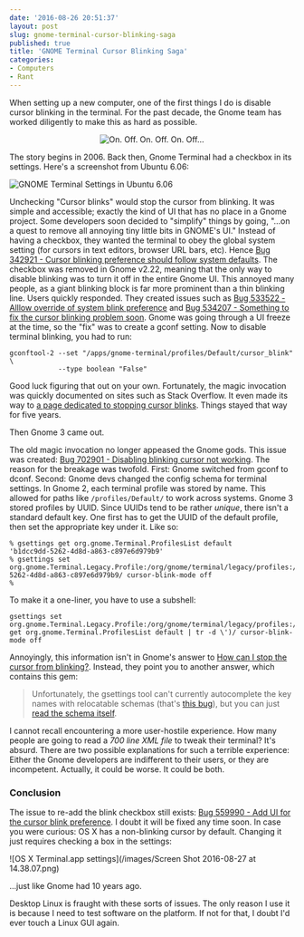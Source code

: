 ```yaml
---
date: '2016-08-26 20:51:37'
layout: post
slug: gnome-terminal-cursor-blinking-saga
published: true
title: 'GNOME Terminal Cursor Blinking Saga'
categories:
- Computers
- Rant
---
```


When setting up a new computer, one of the first things I do is disable cursor blinking in the terminal. For the past decade, the Gnome team has worked diligently to make this as hard as possible.

<div style="text-align: center;">
  <img alt="On. Off. On. Off. On. Off..." src="/images/gnome_terminal_cursor_blinking.gif" />
</div>

The story begins in 2006. Back then, Gnome Terminal had a checkbox in its settings. Here's a screenshot from Ubuntu 6.06:

![GNOME Terminal Settings in Ubuntu 6.06](/images/gnome_terminal_ubuntu_6.png)

Unchecking "Cursor blinks" would stop the cursor from blinking. It was simple and accessible; exactly the kind of UI that has no place in a Gnome project. Some developers soon decided to "simplify" things by going, "…on a quest to remove all annoying tiny little bits in GNOME's UI." Instead of having a checkbox, they wanted the terminal to obey the global system setting (for cursors in text editors, browser URL bars, etc). Hence [Bug 342921 - Cursor blinking preference should follow system defaults](https://bugzilla.gnome.org/show_bug.cgi?id=342921). The checkbox was removed in Gnome v2.22, meaning that the only way to disable blinking was to turn it off in the entire Gnome UI. This annoyed many people, as a giant blinking block is far more prominent than a thin blinking line. Users quickly responded. They created issues such as [Bug 533522 - Alllow override of system blink preference](https://bugzilla.gnome.org/show_bug.cgi?id=533522) and [Bug 534207 - Something to fix the cursor blinking problem soon](https://bugzilla.gnome.org/show_bug.cgi?id=534207). Gnome was going through a UI freeze at the time, so the "fix" was to create a gconf setting. Now to disable terminal blinking, you had to run:

```
gconftool-2 --set "/apps/gnome-terminal/profiles/Default/cursor_blink" \
            --type boolean "False"
```

Good luck figuring that out on your own. Fortunately, the magic invocation was quickly documented on sites such as Stack Overflow. It even made its way to [a page dedicated to stopping cursor blinks](http://www.jurta.org/en/prog/noblink#GNOME_Terminal). Things stayed that way for five years.

Then Gnome 3 came out.

The old magic invocation no longer appeased the Gnome gods. This issue was created: [Bug 702901 - Disabling blinking cursor not working](https://bugzilla.gnome.org/show_bug.cgi?id=702901). The reason for the breakage was twofold. First: Gnome switched from gconf to dconf. Second: Gnome devs changed the config schema for terminal settings. In Gnome 2, each terminal profile was stored by name. This allowed for paths like `/profiles/Default/` to work across systems. Gnome 3 stored profiles by UUID. Since UUIDs tend to be rather *unique*, there isn't a standard default key. One first has to get the UUID of the default profile, then set the appropriate key under it. Like so:

```
% gsettings get org.gnome.Terminal.ProfilesList default
'b1dcc9dd-5262-4d8d-a863-c897e6d979b9'
% gsettings set org.gnome.Terminal.Legacy.Profile:/org/gnome/terminal/legacy/profiles:/:b1dcc9dd-5262-4d8d-a863-c897e6d979b9/ cursor-blink-mode off
%
```

To make it a one-liner, you have to use a subshell:

```
gsettings set org.gnome.Terminal.Legacy.Profile:/org/gnome/terminal/legacy/profiles:/:$(gsettings get org.gnome.Terminal.ProfilesList default | tr -d \')/ cursor-blink-mode off
```

Annoyingly, this information isn't in Gnome's answer to [How can I stop the cursor from blinking?](https://wiki.gnome.org/action/show/Apps/Terminal/FAQ?action=show&redirect=Terminal%2FFAQ#How_can_I_stop_the_cursor_from_blinking.3F). Instead, they point you to another answer, which contains this gem:

> Unfortunately, the gsettings tool can't currently autocomplete the key names with relocatable schemas (that's [this bug](https://bugzilla.gnome.org/show_bug.cgi?id=704132)), but you can just [read the schema itself](https://git.gnome.org/browse/gnome-terminal/tree/src/org.gnome.Terminal.gschema.xml).

I cannot recall encountering a more user-hostile experience. How many people are going to read a *700 line XML file* to tweak their terminal? It's absurd. There are two possible explanations for such a terrible experience: Either the Gnome developers are indifferent to their users, or they are incompetent. Actually, it could be worse. It could be both.


### Conclusion

The issue to re-add the blink checkbox still exists: [Bug 559990 - Add UI for the cursor blink preference](https://bugzilla.gnome.org/show_bug.cgi?id=559990). I doubt it will be fixed any time soon. In case you were curious: OS X has a non-blinking cursor by default. Changing it just requires checking a box in the settings:

![OS X Terminal.app settings](/images/Screen Shot 2016-08-27 at 14.38.07.png)

…just like Gnome had 10 years ago.

Desktop Linux is fraught with these sorts of issues. The only reason I use it is because I need to test software on the platform. If not for that, I doubt I'd ever touch a Linux GUI again.
